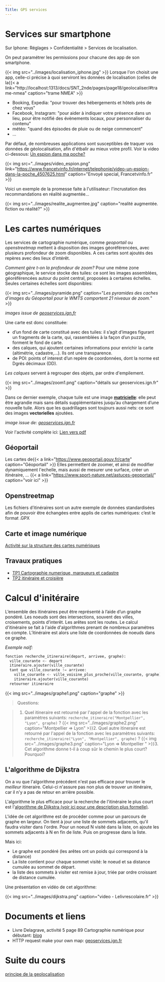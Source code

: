 ```yaml
---
Title: GPS services
---
```


# Services sur smartphone
Sur Iphone: Réglages > Confidentialité > Services de localisation.

On peut paramétrer les permissions pour chacune des app de son smartphone.

{{< img src="../images/localisation_iphone.jpg" >}}
Lorsque l'on choisit une app, celle-ci précise à quoi serviront les données de localisation (celles de la{{< a link="http://localhost:1313/docs/SNT_2nde/pages/page18/geolocaliser/#trame-nmea" caption="trame NMEA" >}}


* Booking, Expedia: "pour trouver des hébergements et hôtels près de chez vous"
* Facebook, Instagram: "pour aider à indiquer votre présence dans un lieu, pour être notifié des évènements locaux, pour personnaliser du contenu"
* météo: "quand des épisodes de pluie ou de neige commencent"
* ...

Par défaut, de nombreuses applications sont susceptibles de traquer vos données de géolocalisation, afin d'étbalir au mieux votre profil. Voir la video ci-dessous: [Un espion dans ma poche?](https://www.francetvinfo.fr/internet/telephonie/video-un-espion-dans-la-poche_4507625.html)

{{< img src="../images/video_espion.png" link="https://www.francetvinfo.fr/internet/telephonie/video-un-espion-dans-la-poche_4507625.html" caption="Envoyé special, Francetvinfo.fr" >}}

Voici un exemple de la promesse faite à l'utilisateur: l'incrustation des recommandations en réalité augmentée...

{{< img src="../images/realite_augmentee.jpg" caption="realité augmentée. fiction ou réalité?" >}}

# Les cartes numériques
Les services de cartographie numérique, comme *geoportail* ou *openstreetmap* mettent à disposition des images géoréférencées, avec plusieurs profondeur de zoom disponibles. A ces cartes sont ajoutés des repères avec des lieux d’intérêt.

*Comment gère t-on la profondeur de zoom?* Pour une même zone géographique, le service stocke des tuiles: ce sont les images assemblées, géoréférencées autour du point central, proposées à certaines échelles. Seules certaines échelles sont disponibles:

{{< img src="../images/pyramide.png" caption="*Les pyramides des caches d’images du Géoportail pour le WMTS comportent 21 niveaux de zoom.*" >}}

*images issue de [geoservices.ign.fr](https://geoservices.ign.fr/documentation/services/services-deprecies/images-tuilees-wmts-ogc)*


Une carte est donc constituée:
* d’un fond de carte constitué avec des tuiles: il s’agit d’images figurant un fragments de la carte, qui, rassemblées à la façon d’un puzzle, forment le fond de carte.
* des calques, qui ajoutent certaines informations pour enrichir la carte (altimétrie, cadastre,…). Ils ont une transparence.
* de POI: points of interest 
d’un repère de coordonnées, dont la norme est Dgrés décimaux (DD).

*Les calques* servent à regrouper des objets, par ordre d'empilement.

{{< img src="../images/zoom1.png" caption="détails sur geoservices.ign.fr" >}}

Dans ce dernier exemple, chaque tuile est une image **[matricielle](/docs/SNT_2nde/pages/page5/photo_num1/)**: elle peut être agrandie mais sans détails supplémentaires jusqu’au chargement d’une nouvelle tuile.
Alors que les quadrillages sont toujours aussi nets: ce sont des images **vectorielles** ajoutées.

*image issue de: [geoservices.ign.fr](https://geoservices.ign.fr/documentation/services/services-deprecies/images-tuilees-wmts-ogc)*

Voir l'activité compléte ici: [Lien vers pdf](/pdf/SNT/carte_num.pdf)

## Géoportail
Les cartes de{{< a link="https://www.geoportail.gouv.fr/carte" caption="Géoportail" >}}
Elles permettent de zoomer, et ainsi de modifier dynamiquement l'echelle, mais aussi de mesurer une surface, créer un itinéraire, ... {{< a link="https://www.sport-nature.net/astuces-geoportail/" caption="voir ici" >}}
## Openstreetmap


Les fichiers d’itinéraires sont un autre exemple de données standardisées afin de pouvoir être échangées entre applis de cartes numériques: c’est le format .GPX

## Carte et image numérique
[Activité sur la structure des cartes numériques](/pdf/SNT/carte_num.pdf)

## Travaux pratiques
* [TP1 Cartographie numerique, marqueurs et cadastre](../tp_OSM)
* [TP2 itinéraire et croisière](../tp_croisiere)


# Calcul d'initéraire
L’ensemble des itinéraires peut être représenté à l’aide d’un graphe pondéré. Les noeuds sont des intersections, souvent des villes, croisements, points d’interêt. Les arêtes sont les routes.
Le calcul d'itinéraire se fait à l'aide d'algorithmes prenant de nombreux paramétres en compte. L’itinéraire est alors une liste de coordonnées de noeuds dans ce graphe.

*Exemple naïf:* 

```python
fonction recherche_itineraire(depart, arrivee, graphe):
  ville_courante <- depart
  itineraire.ajouter(ville_courante)
  tant que ville_courante != arrivee:
    ville_courante <- ville_voisine_plus_proche(ville_courante, graphe)
    itineraire.ajouter(ville_courante)
  retourner itineraire
```

{{< img src="../images/graphe1.png" caption="graphe" >}}
> Questions:

> 1. Quel itineraire est retourné par l'appel de la fonction avec les paramètres suivants: `recherche_itineraire("Montpellier", "Lyon", graphe)` ?
{{< img src="../images/graphe2.png" caption="Montpellier => Lyon" >}}2. Quel autre itineraire est retourné par l'appel de la fonction avec les paramètres suivants: `recherche_itineraire("Lyon", "Montpellier", graphe)` ?
{{< img src="../images/graphe3.png" caption="Lyon => Montpellier " >}}3. Cet algorithme donne t-il à coup sûr le chemin le plus court? Pourquoi?

## L'algorithme de Dijkstra
On a vu que l'algorithme précédent n'est pas efficace pour trouver le *meilleur* itineraire. Celui-ci n'assure pas non plus de trouver *un* itinéraire, car il n'y a pas de retour en arrière possible.

L'algorithme le plus efficace pour la recherche de l'itinéraire le plus court est l'[algorithme de Dijkstra (voir ici pour une description plus formelle)](/docs/SNT_2nde/pages/pages_algo/graphes/page4/).

L'idée de cet algorithme est de procéder comme pour un parcours de graphe en largeur. On tient à jour une liste de sommets adjacents, qu'il faudra visiter dans l'ordre. Pour un noeud N visité dans la liste, on ajoute les sommets adjacents à N en fin de liste. Puis on progresse dans la liste.

Mais ici:

* Le graphe est pondéré (les arêtes ont un poids qui correspond à la distance)
* La liste contient pour chaque sommet visité: le noeud et sa distance cumulée au sommet de départ.
* la liste des sommets à visiter est remise à jour, triée par ordre croissant de distance cumulée.

Une présentation en vidéo de cet algorithme:

{{< img src="../images/dijkstra.png" caption="video - Lelivrescolaire.fr" >}}

# Documents et liens
* Livre Delagrave, activité 5 page 89
Cartographie numérique pour débutant:  [blog](https://ig.hypotheses.org/1363)
* HTTP request make your own map: [geoservices.ign.fr](https://geoservices.ign.fr/documentation/services/services-deprecies/images-tuilees-wmts-ogc)


# Suite du cours
[principe de la geolocalisation](../geolocaliser)



